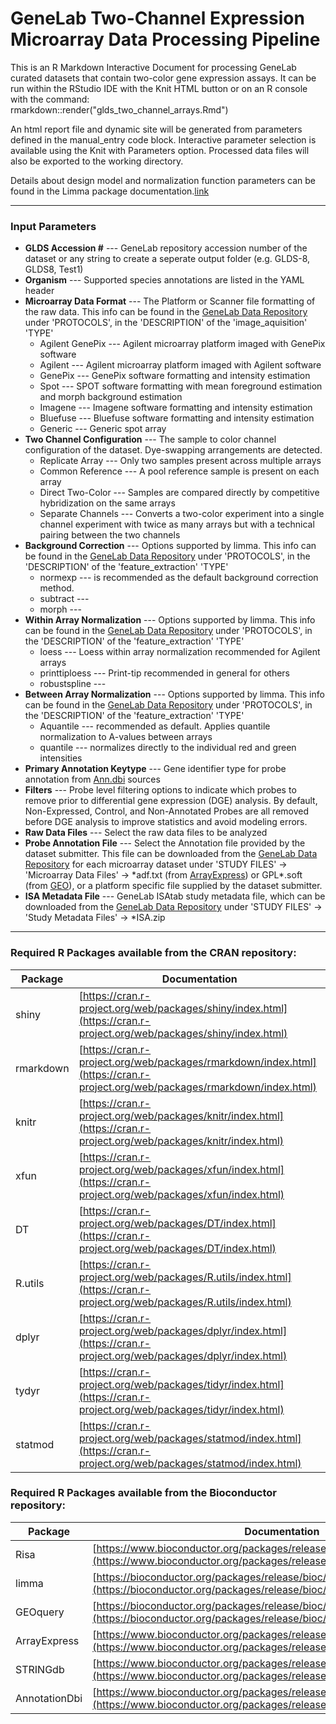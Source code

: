 # GeneLab Two-Channel Expression Microarray Data Processing Pipeline

This is an R Markdown Interactive Document for processing GeneLab curated datasets that contain two-color gene expression assays. It can be run within the RStudio IDE with the Knit HTML button or on an R console with the command:  
rmarkdown::render("glds_two_channel_arrays.Rmd")

An html report file and dynamic site will be generated from parameters defined in the manual_entry code block. Interactive parameter selection is available using the Knit with Parameters option. Processed data files will also be exported to the working directory.  

Details about design model and normalization function parameters can be found in the Limma package documentation.[link](https://bioconductor.org/packages/release/bioc/vignettes/limma/inst/doc/usersguide.pdf)  

***
### Input Parameters

* **GLDS Accession #** --- GeneLab repository accession number of the dataset or any string to create a seperate output folder (e.g. GLDS-8, GLDS8, Test1)
* **Organism** --- Supported species annotations are listed in the YAML header
* **Microarray Data Format** --- The Platform or Scanner file formatting of the raw data. This info can be found in the [GeneLab Data Repository](https://genelab-data.ndc.nasa.gov/genelab/projects) under 'PROTOCOLS', in the 'DESCRIPTION' of the 'image_aquisition' 'TYPE'
  + Agilent GenePix --- Agilent microarray platform imaged with GenePix software
  + Agilent --- Agilent microarray platform imaged with Agilent software
  + GenePix --- GenePix software formatting and intensity estimation
  + Spot --- SPOT software formatting with mean foreground estimation and morph background estimation
  + Imagene --- Imagene software formatting and intensity estimation
  + Bluefuse --- Bluefuse software formatting and intensity estimation
  + Generic --- Generic spot array
* **Two Channel Configuration** --- The sample to color channel configuration of the dataset. Dye-swapping arrangements are detected.
  + Replicate Array --- Only two samples present across multiple arrays
  + Common Reference --- A pool reference sample is present on each array
  + Direct Two-Color --- Samples are compared directly by competitive hybridization on the same arrays
  + Separate Channels ---  Converts a two-color experiment into a single channel experiment with twice as many arrays but with a technical pairing between the two channels
* **Background Correction** --- Options supported by limma. This info can be found in the [GeneLab Data Repository](https://genelab-data.ndc.nasa.gov/genelab/projects) under 'PROTOCOLS', in the 'DESCRIPTION' of the 'feature_extraction' 'TYPE'
  + normexp --- is recommended as the default background correction method.
  + subtract ---
  + morph ---
* **Within Array Normalization** --- Options supported by limma. This info can be found in the [GeneLab Data Repository](https://genelab-data.ndc.nasa.gov/genelab/projects) under 'PROTOCOLS', in the 'DESCRIPTION' of the 'feature_extraction' 'TYPE'
  + loess --- Loess within array normalization recommended for Agilent arrays
  + printtiploess --- Print-tip recommended in general for others
  + robustspline ---
* **Between Array Normalization** --- Options supported by limma. This info can be found in the [GeneLab Data Repository](https://genelab-data.ndc.nasa.gov/genelab/projects) under 'PROTOCOLS', in the 'DESCRIPTION' of the 'feature_extraction' 'TYPE'
  + Aquantile --- recommended as default. Applies quantile normalization to A-values between arrays
  + quantile --- normalizes directly to the individual red and green intensities
* **Primary Annotation Keytype** --- Gene identifier type for probe annotation from [Ann.dbi](https://www.bioconductor.org/packages/release/data/annotation/) sources
* **Filters** --- Probe level filtering options to indicate which probes to remove prior to differential gene expression (DGE) analysis. By default, Non-Expressed, Control, and Non-Annotated Probes are all removed before DGE analysis to improve statistics and avoid modeling errors.
* **Raw Data Files** --- Select the raw data files to be analyzed
* **Probe Annotation File** --- Select the Annotation file provided by the dataset submitter. This file can be downloaded from the [GeneLab Data Repository](https://genelab-data.ndc.nasa.gov/genelab/projects) for each microarray dataset under 'STUDY FILES' -> 'Microarray Data Files' -> &ast;adf.txt (from [ArrayExpress](https://www.ebi.ac.uk/arrayexpress/)) or GPL*.soft (from [GEO](https://www.ncbi.nlm.nih.gov/geo/)), or a platform specific file supplied by the dataset submitter.
* **ISA Metadata File** --- GeneLab ISAtab study metadata file, which can be downloaded from the [GeneLab Data Repository](https://genelab-data.ndc.nasa.gov/genelab/projects) under 'STUDY FILES' -> 'Study Metadata Files' -> *ISA.zip

***
### Required R Packages available from the CRAN repository:  

Package   | Documentation
----------|--------------
shiny     | [https://cran.r-project.org/web/packages/shiny/index.html](https://cran.r-project.org/web/packages/shiny/index.html)
rmarkdown | [https://cran.r-project.org/web/packages/rmarkdown/index.html](https://cran.r-project.org/web/packages/rmarkdown/index.html)
knitr     | [https://cran.r-project.org/web/packages/knitr/index.html](https://cran.r-project.org/web/packages/knitr/index.html)
xfun      | [https://cran.r-project.org/web/packages/xfun/index.html](https://cran.r-project.org/web/packages/xfun/index.html)
DT        | [https://cran.r-project.org/web/packages/DT/index.html](https://cran.r-project.org/web/packages/DT/index.html)
R.utils   | [https://cran.r-project.org/web/packages/R.utils/index.html](https://cran.r-project.org/web/packages/R.utils/index.html)
dplyr     | [https://cran.r-project.org/web/packages/dplyr/index.html](https://cran.r-project.org/web/packages/dplyr/index.html)
tydyr     | [https://cran.r-project.org/web/packages/tidyr/index.html](https://cran.r-project.org/web/packages/tidyr/index.html)
statmod   | [https://cran.r-project.org/web/packages/statmod/index.html](https://cran.r-project.org/web/packages/statmod/index.html)


### Required R Packages available from the Bioconductor repository:

Package       | Documentation
--------------|--------------
Risa          | [https://www.bioconductor.org/packages/release/bioc/html/Risa.html](https://www.bioconductor.org/packages/release/bioc/html/Risa.html)
limma         | [https://bioconductor.org/packages/release/bioc/html/limma.html](https://bioconductor.org/packages/release/bioc/html/limma.html)
GEOquery      | [https://bioconductor.org/packages/release/bioc/html/GEOquery.html](https://bioconductor.org/packages/release/bioc/html/GEOquery.html)
ArrayExpress  | [https://www.bioconductor.org/packages/release/bioc/html/ArrayExpress.html](https://www.bioconductor.org/packages/release/bioc/html/ArrayExpress.html)
STRINGdb      | [https://www.bioconductor.org/packages/release/bioc/html/STRINGdb.html](https://www.bioconductor.org/packages/release/bioc/html/STRINGdb.html)
AnnotationDbi | [https://www.bioconductor.org/packages/release/bioc/html/AnnotationDbi.html](https://www.bioconductor.org/packages/release/bioc/html/AnnotationDbi.html)

